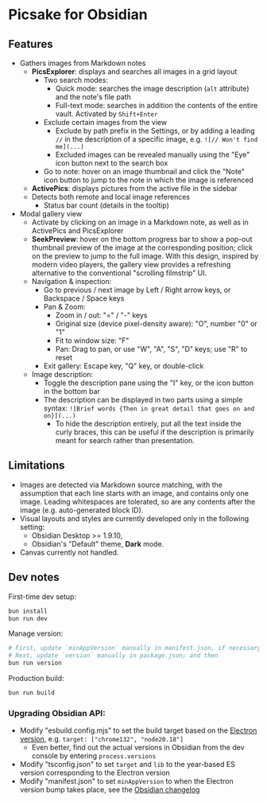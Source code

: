 # Picsake for Obsidian

## Features

- Gathers images from Markdown notes
  - **PicsExplorer**: displays and searches all images in a grid layout
    - Two search modes:
      - Quick mode: searches the image description (`alt` attribute) and the note's file path
      - Full-text mode: searches in addition the contents of the entire vault. Activated by `Shift+Enter`
    - Exclude certain images from the view
      - Exclude by path prefix in the Settings, or by adding a leading `//` in the description of a specific image, e.g. `![// Won't find me](...)`
      - Excluded images can be revealed manually using the "Eye" icon button next to the search box
    - Go to note: hover on an image thumbnail and click the "Note" icon button to jump to the note in which the image is referenced
  - **ActivePics**: displays pictures from the active file in the sidebar
  - Detects both remote and local image references
    - Status bar count (details in the tooltip)
- Modal gallery view
  - Activate by clicking on an image in a Markdown note, as well as in ActivePics and PicsExplorer
  - **SeekPreview**: hover on the bottom progress bar to show a pop-out thumbnail preview of the image at the corresponding position; click on the preview to jump to the full image. With this design, inspired by modern video players, the gallery view provides a refreshing alternative to the conventional "scrolling filmstrip" UI.
  - Navigation & inspection:
    - Go to previous / next image by Left / Right arrow keys, or Backspace / Space keys
    - Pan & Zoom:
      - Zoom in / out: "=" / "-" keys
      - Original size (device pixel-density aware): "O", number "0" or "1"
      - Fit to window size: "F"
      - Pan: Drag to pan, or use "W", "A", "S", "D" keys; use "R" to reset
    - Exit gallery: Escape key, "Q" key, or double-click
  - Image description:
    - Toggle the description pane using the "I" key, or the icon button in the bottom bar
    - The description can be displayed in two parts using a simple syntax: `![Brief words {Then in great detail that goes on and on}](...)`
      - To hide the description entirely, put all the text inside the curly braces, this can be useful if the description is primarily meant for search rather than presentation.

## Limitations

- Images are detected via Markdown source matching, with the assumption that each line starts with an image, and contains only one image. Leading whitespaces are tolerated, so are any contents after the image (e.g. auto-generated block ID).
- Visual layouts and styles are currently developed only in the following setting:
  - Obsidian Desktop >= 1.9.10,
  - Obsidian's "Default" theme, **Dark** mode.
- Canvas currently not handled.

## Dev notes

First-time dev setup:

```bash
bun install
bun run dev
```

Manage version:

```bash
# First, update `minAppVersion` manually in manifest.json, if necessary;
# Next, update `version` manually in package.json; and then
bun run version
```

Production build:

```bash
bun run build
```

### Upgrading Obsidian API:

- Modify "esbuild.config.mjs" to set the build target based on the [Electron version](https://www.electronjs.org/docs/latest/tutorial/electron-timelines), e.g. `target: ["chrome132", "node20.18"]`
  - Even better, find out the actual versions in Obsidian from the dev console by entering `process.versions`
- Modify "tsconfig.json" to set `target` and `lib` to the year-based ES version corresponding to the Electron version
- Modify "manifest.json" to set `minAppVersion` to when the Electron version bump takes place, see the [Obsidian changelog](https://obsidian.md/changelog/)
